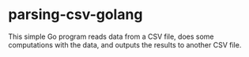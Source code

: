 # parsing-csv-golang
This simple Go program reads data from a CSV file, does some computations with the data, and outputs the results to another CSV file.
